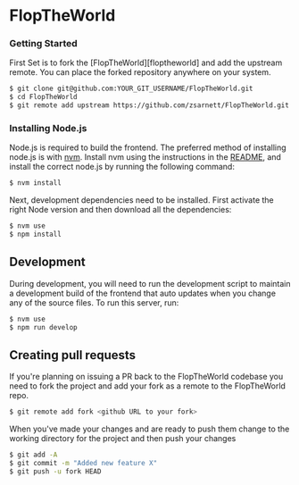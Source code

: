 # FlopTheWorld

### Getting Started

First Set is to fork the [FlopTheWorld][floptheworld] and add the upstream remote. You can place the forked repository anywhere on your system.

```bash
$ git clone git@github.com:YOUR_GIT_USERNAME/FlopTheWorld.git
$ cd FlopTheWorld
$ git remote add upstream https://github.com/zsarnett/FlopTheWorld.git
```

### Installing Node.js

Node.js is required to build the frontend. The preferred method of installing node.js is with [nvm](https://github.com/creationix/nvm). Install nvm using the instructions in the [README](https://github.com/creationix/nvm#install-script), and install the correct node.js by running the following command:

```bash
$ nvm install
```

Next, development dependencies need to be installed. First activate the right Node version and then download all the dependencies:

```bash
$ nvm use
$ npm install
```

## Development

During development, you will need to run the development script to maintain a development build of the frontend that auto updates when you change any of the source files. To run this server, run:

```bash
$ nvm use
$ npm run develop
```

## Creating pull requests

If you're planning on issuing a PR back to the FlopTheWorld codebase you need to fork the project and add your fork as a remote to the FlopTheWorld repo.

```bash
$ git remote add fork <github URL to your fork>
```

When you've made your changes and are ready to push them change to the working directory for the project and then push your changes

```bash
$ git add -A
$ git commit -m "Added new feature X"
$ git push -u fork HEAD
```
